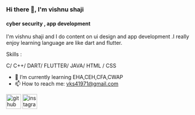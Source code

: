 ### Hi there 👋, I'm vishnu shaji
#### cyber security , app development
I'm vishnu shaji and I do content on ui design and app development .I really enjoy learning language are like dart and flutter.

Skills :

C/ C++/ DART/ FLUTTER/ JAVA/ HTML / CSS

- 🌱 I’m currently learning EHA,CEH,CFA,CWAP 
- 📫 How to reach me: vks41971@gmail.com 


[<img src='https://cdn.jsdelivr.net/npm/simple-icons@3.0.1/icons/github.svg' alt='github' height='40'>](https://github.com/vishnushaji03)  [<img src='https://cdn.jsdelivr.net/npm/simple-icons@3.0.1/icons/instagram.svg' alt='instagram' height='40'>](https://www.instagram.com/x.zeus__/)  


